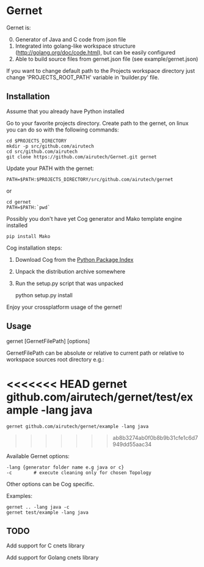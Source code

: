 Gernet
=====

Gernet is:

0. Generator of Java and C code from json file
1. Integrated into golang-like workspace structure (http://golang.org/doc/code.html), but can be easily configured
2. Able to build source files from gernet.json file (see example/gernet.json)

If you want to change default path to the Projects workspace directory just change 'PROJECTS_ROOT_PATH' variable in 'builder.py' file. 

Installation
---

Assume that you already have Python installed

Go to your favorite projects directory. Create path to the gernet, on linux you can do so with the following commands:


    cd $PROJECTS_DIRECTORY
    mkdir -p src/github.com/airutech
    cd src/github.com/airutech
    git clone https://github.com/airutech/Gernet.git gernet

Update your PATH with the gernet:

    PATH=$PATH:$PROJECTS_DIRECTORY/src/github.com/airutech/gernet
    
or

    cd gernet
    PATH=$PATH:`pwd`
        
Possibly you don't have yet Cog generator and Mako template engine installed

    pip install Mako

Cog installation steps:

  1. Download Cog from the [Python Package Index](http://pypi.python.org/pypi/cogapp)
  2. Unpack the distribution archive somewhere
  3. Run the setup.py script that was unpacked

        python setup.py install

Enjoy your crossplatform usage of the gernet!


Usage
---

gernet [GernetFilePath] [options]

GernetFilePath can be absolute or relative to current path or 
relative to workspace sources root directory e.g.:

<<<<<<< HEAD
    gernet github.com/airutech/gernet/test/example -lang java
=======
    gernet github.com/airutech/gernet/example -lang java
>>>>>>> ab8b3274ab0f0b8b9b31cfe1c6d7949dd55aac34

Available Gernet options:

    -lang {generator folder name e.g java or c}
    -c        # execute cleaning only for chosen Topology

Other options can be Cog specific.

Examples:

    gernet .. -lang java -c
    gernet test/example -lang java
    
TODO
---

Add support for C cnets library

Add support for Golang cnets library

